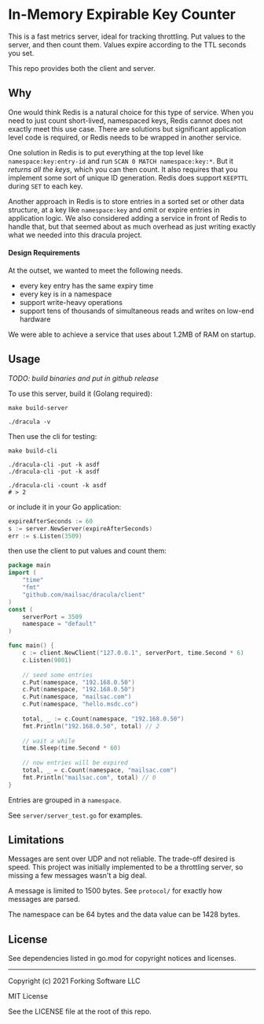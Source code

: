 # In-Memory Expirable Key Counter

This is a fast metrics server, ideal for tracking throttling. Put values to the server, and then count them.
Values expire according to the TTL seconds you set.

This repo provides both the client and server. 

## Why

One would think Redis is a natural choice for this type of service. When you need to just count short-lived, namespaced keys,
Redis cannot does not exactly meet this use case. There are solutions but significant application level code is required, or Redis needs to be wrapped in another service.

One solution in Redis is to put everything at the top level like `namespace:key:entry-id` and run `SCAN 0 MATCH namespace:key:*`. But it *returns all the keys*, which you can then count. It also requires that you implement some sort of unique ID generation. Redis does support `KEEPTTL` during `SET` to each key.

Another approach in Redis is to store entries in a sorted set or other data structure, at a key like `namespace:key` and omit or expire entries in application logic. We also considered adding a service in front of Redis to handle that, but that seemed about as much overhead as just writing exactly what we needed into this dracula project.

#### Design Requirements

At the outset, we wanted to meet the following needs.

- every key entry has the same expiry time
- every key is in a namespace
- support write-heavy operations
- support tens of thousands of simultaneous reads and writes
on low-end hardware

We were able to achieve a service that uses about 1.2MB of RAM on startup.

## Usage

*TODO: build binaries and put in github release*

To use this server, build it (Golang required):
```
make build-server

./dracula -v
```

Then use the cli for testing:
```
make build-cli

./dracula-cli -put -k asdf
./dracula-cli -put -k asdf

./dracula-cli -count -k asdf
# > 2
```

or include it in your Go application:

```go
expireAfterSeconds := 60
s := server.NewServer(expireAfterSeconds)
err := s.Listen(3509)
```

then use the client to put values and count them:

```go
package main
import (
	"time"
	"fmt"
	"github.com/mailsac/dracula/client"
)
const (
	serverPort = 3509
	namespace = "default"
)

func main() {
	c := client.NewClient("127.0.0.1", serverPort, time.Second * 6)
    c.Listen(9001)
	
	// seed some entries
	c.Put(namespace, "192.168.0.50")
	c.Put(namespace, "192.168.0.50")
	c.Put(namespace, "mailsac.com")
	c.Put(namespace, "hello.msdc.co")
	
	total, _ := c.Count(namespace, "192.168.0.50")
	fmt.Println("192.168.0.50", total) // 2
	
	// wait a while
	time.Sleep(time.Second * 60)
	
	// now entries will be expired
	total, _ = c.Count(namespace, "mailsac.com")
	fmt.Println("mailsac.com", total) // 0
}

```

Entries are grouped in a `namespace`.

See `server/server_test.go` for examples.

## Limitations

Messages are sent over UDP and not reliable. The trade-off desired is speed. This project was initially implemented to be a throttling server, so missing a few messages wasn't a big deal.

A message is limited to 1500 bytes. See `protocol/` for exactly how messages are parsed.

The namespace can be 64 bytes and the data value can be 1428 bytes.

## License

See dependencies listed in go.mod for copyright notices and licenses.

----

Copyright (c) 2021 Forking Software LLC

MIT License

See the LICENSE file at the root of this repo.
